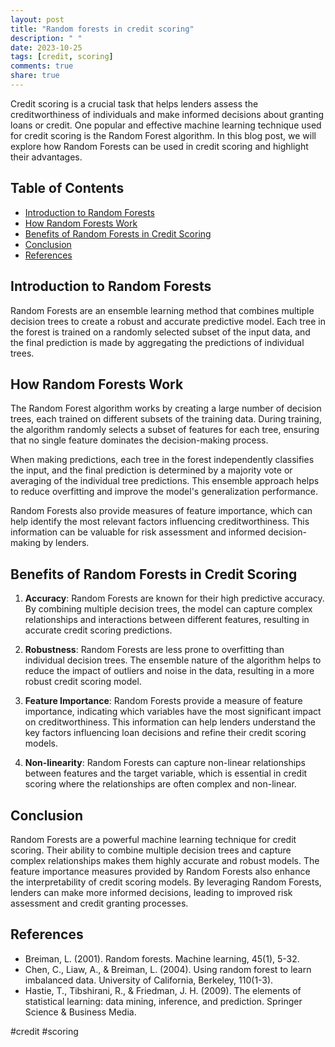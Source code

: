 ```yaml
---
layout: post
title: "Random forests in credit scoring"
description: " "
date: 2023-10-25
tags: [credit, scoring]
comments: true
share: true
---
```


Credit scoring is a crucial task that helps lenders assess the creditworthiness of individuals and make informed decisions about granting loans or credit. One popular and effective machine learning technique used for credit scoring is the Random Forest algorithm. In this blog post, we will explore how Random Forests can be used in credit scoring and highlight their advantages.

## Table of Contents
- [Introduction to Random Forests](#introduction-to-random-forests)
- [How Random Forests Work](#how-random-forests-work)
- [Benefits of Random Forests in Credit Scoring](#benefits-of-random-forests-in-credit-scoring)
- [Conclusion](#conclusion)
- [References](#references)

## Introduction to Random Forests

Random Forests are an ensemble learning method that combines multiple decision trees to create a robust and accurate predictive model. Each tree in the forest is trained on a randomly selected subset of the input data, and the final prediction is made by aggregating the predictions of individual trees.

## How Random Forests Work

The Random Forest algorithm works by creating a large number of decision trees, each trained on different subsets of the training data. During training, the algorithm randomly selects a subset of features for each tree, ensuring that no single feature dominates the decision-making process.

When making predictions, each tree in the forest independently classifies the input, and the final prediction is determined by a majority vote or averaging of the individual tree predictions. This ensemble approach helps to reduce overfitting and improve the model's generalization performance.

Random Forests also provide measures of feature importance, which can help identify the most relevant factors influencing creditworthiness. This information can be valuable for risk assessment and informed decision-making by lenders.

## Benefits of Random Forests in Credit Scoring

1. **Accuracy**: Random Forests are known for their high predictive accuracy. By combining multiple decision trees, the model can capture complex relationships and interactions between different features, resulting in accurate credit scoring predictions.

2. **Robustness**: Random Forests are less prone to overfitting than individual decision trees. The ensemble nature of the algorithm helps to reduce the impact of outliers and noise in the data, resulting in a more robust credit scoring model.

3. **Feature Importance**: Random Forests provide a measure of feature importance, indicating which variables have the most significant impact on creditworthiness. This information can help lenders understand the key factors influencing loan decisions and refine their credit scoring models.

4. **Non-linearity**: Random Forests can capture non-linear relationships between features and the target variable, which is essential in credit scoring where the relationships are often complex and non-linear.

## Conclusion

Random Forests are a powerful machine learning technique for credit scoring. Their ability to combine multiple decision trees and capture complex relationships makes them highly accurate and robust models. The feature importance measures provided by Random Forests also enhance the interpretability of credit scoring models. By leveraging Random Forests, lenders can make more informed decisions, leading to improved risk assessment and credit granting processes.

## References

- Breiman, L. (2001). Random forests. Machine learning, 45(1), 5-32.
- Chen, C., Liaw, A., & Breiman, L. (2004). Using random forest to learn imbalanced data. University of California, Berkeley, 110(1-3).
- Hastie, T., Tibshirani, R., & Friedman, J. H. (2009). The elements of statistical learning: data mining, inference, and prediction. Springer Science & Business Media.

#credit #scoring
